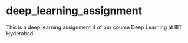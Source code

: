 # deep_learning_assignment
This is a deep learning assignment 4 of our course Deep Learning at IIIT Hyderabad
